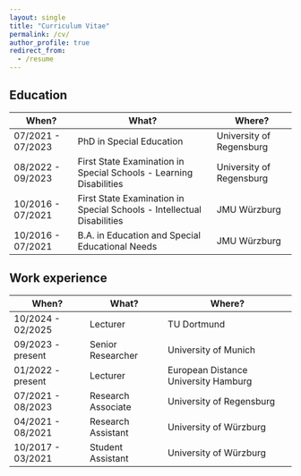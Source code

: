 ```yaml
---
layout: single
title: "Curriculum Vitae"
permalink: /cv/
author_profile: true
redirect_from:
  - /resume
---
```

<h2>Education</h2>

<table>
  <thead>
    <tr>
      <th>When?</th>
      <th>What?</th>
      <th>Where?</th>
    </tr>
  </thead>
  <tbody>
    <tr>
      <td>07/2021 - 07/2023</td>
      <td>PhD in Special Education</td>
      <td>University of Regensburg</td>
    </tr>
    <tr>
      <td>08/2022 - 09/2023</td>
      <td>First State Examination in Special Schools - Learning Disabilities</td>
      <td>University of Regensburg</td>
    </tr>
    <tr>
      <td>10/2016 - 07/2021</td>
      <td>First State Examination in Special Schools - Intellectual Disabilities</td>
      <td>JMU Würzburg</td>
    </tr>
    <tr>
      <td>10/2016 - 07/2021</td>
      <td>B.A. in Education and Special Educational Needs</td>
      <td>JMU Würzburg</td>
    </tr>
  </tbody>
</table>

<h2>Work experience</h2>

<table>
  <thead>
    <tr>
      <th>When?</th>
      <th>What?</th>
      <th>Where?</th>
    </tr>
  </thead>
  <tbody>
    <tr>
      <td>10/2024 - 02/2025</td>
      <td>Lecturer</td>
      <td>TU Dortmund</td>
    </tr>
    <tr>
      <td>09/2023 - present</td>
      <td>Senior Researcher</td>
      <td>University of Munich</td>
    </tr>
    <tr>
      <td>01/2022 - present</td>
      <td>Lecturer</td>
      <td>European Distance University Hamburg</td>
    </tr>
    <tr>
      <td>07/2021 - 08/2023</td>
      <td>Research Associate</td>
      <td>University of Regensburg</td>
    </tr>
    <tr>
      <td>04/2021 - 08/2021</td>
      <td>Research Assistant</td>
      <td>University of Würzburg</td>
    </tr>
    <tr>
      <td>10/2017 - 03/2021</td>
      <td>Student Assistant</td>
      <td>University of Würzburg</td>
    </tr>
  </tbody>
</table>
